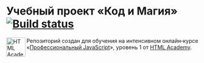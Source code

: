 # Учебный проект «Код и Магия» [![Build status][travis-image]][travis-url]

<a href="https://htmlacademy.ru/intensive/javascript"><img align="left" width="50" height="50" alt="HTML Academy" src="https://up.htmlacademy.ru/static/img/intensive/javascript/logo-for-github-2.png"></a>

Репозиторий создан для обучения на интенсивном онлайн‑курсе «[Профессиональный JavaScript](https://htmlacademy.ru/intensive/javascript)», уровень 1 от [HTML Academy](https://htmlacademy.ru).

[travis-image]: https://travis-ci.org/htmlacademy-javascript/296487-code-and-magick.svg?branch=master
[travis-url]: https://travis-ci.org/htmlacademy-javascript/296487-code-and-magick
